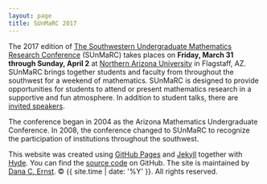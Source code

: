 ```yaml
---
layout: page
title: SUnMaRC 2017
---
```


<p>The 2017 edition of <a href="http://www.sunmarc.org">The Southwestern Undergraduate Mathematics Research Conference</a> (SUnMaRC) takes places on <b>Friday, March 31 through Sunday, April 2</b> at <a href="http://nau.edu">Northern Arizona University</a> in Flagstaff, AZ. SUnMaRC brings together students and faculty from throughout the southwest for a weekend of mathematics. SUnMaRC is designed to provide opportunities for students to attend or present mathematics research in a supportive and fun atmosphere.  In addition to student talks, there are <a href="{{ site.baseurl }}/speakers">invited speakers</a>.</p>

<p>The conference began in 2004 as the Arizona Mathematics Undergraduate Conference.  In 2008, the conference changed to SUnMaRC to recognize the participation of institutions throughout the southwest.</p>

<p>This website was created using <a href="https://pages.github.com">GitHub Pages</a> and <a href="http://jekyllrb.com">Jekyll</a> together with <a href="http://hyde.getpoole.com">Hyde</a>. You can find the <a href="http://github.com/NAUMathStat/seminars">source code</a> on GitHub. The site is maintained by <a href="http://dcernst.github.io">Dana C. Ernst</a>. &copy; {{ site.time | date: '%Y' }}. All rights reserved.</p>
